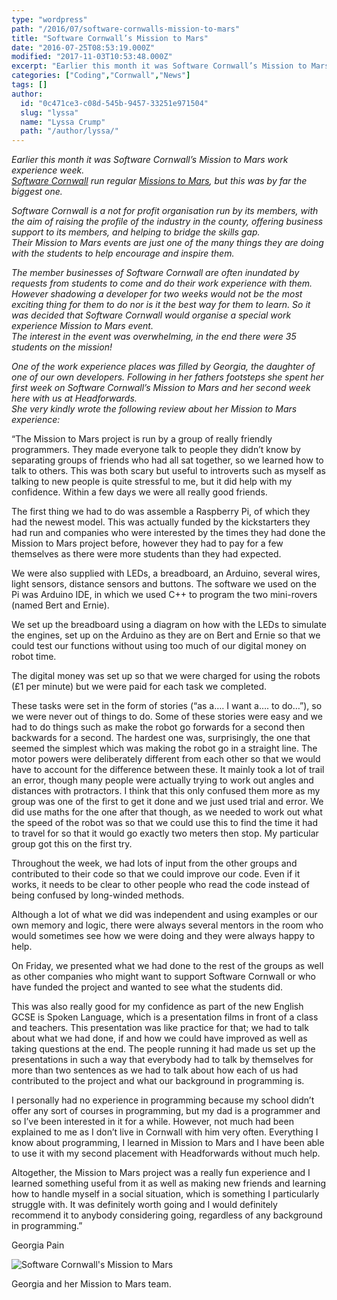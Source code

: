 ```yaml
---
type: "wordpress"
path: "/2016/07/software-cornwalls-mission-to-mars"
title: "Software Cornwall’s Mission to Mars"
date: "2016-07-25T08:53:19.000Z"
modified: "2017-11-03T10:53:48.000Z"
excerpt: "Earlier this month it was Software Cornwall’s Mission to Mars work experience week. Software Cornwall run regular Missions to Mars, but this was by far the biggest one. Software Cornwall is a not for profit organisation run by its members, with the aim of raising the profile of the industry in the county, offering business support …"
categories: ["Coding","Cornwall","News"]
tags: []
author:
  id: "0c471ce3-c08d-545b-9457-33251e971504"
  slug: "lyssa"
  name: "Lyssa Crump"
  path: "/author/lyssa/"
---
```

_Earlier this month it was Software Cornwall’s Mission to Mars work experience week._  
_[Software Cornwall](https://www.softwarecornwall.org/) run regular [Missions to Mars](https://www.softwarecornwall.org/?s=mission+to+mars), but this was by far the biggest one._

_Software Cornwall is a not for profit organisation run by its members, with the aim of raising the profile of the industry in the county, offering business support to its members, and helping to bridge the skills gap._  
_Their Mission to Mars events are just one of the many things they are doing with the students to help encourage and inspire them._

_The member businesses of Software Cornwall are often inundated by requests from students to come and do their work experience with them. However shadowing a developer for two weeks would not be the most exciting thing for them to do nor is it the best way for them to learn. So it was decided that Software Cornwall would organise a special work experience Mission to Mars event._  
_The interest in the event was overwhelming, in the end there were 35 students on the mission!_

_One of the work experience places was filled by Georgia, the daughter of one of our own developers. Following in her fathers footsteps she spent her first week on Software Cornwall’s Mission to Mars and her second week here with us at Headforwards._  
_She very kindly wrote the following review about her Mission to Mars experience:_

“The Mission to Mars project is run by a group of really friendly programmers. They made everyone talk to people they didn’t know by separating groups of friends who had all sat together, so we learned how to talk to others. This was both scary but useful to introverts such as myself as talking to new people is quite stressful to me, but it did help with my confidence. Within a few days we were all really good friends.

The first thing we had to do was assemble a Raspberry Pi, of which they had the newest model. This was actually funded by the kickstarters they had run and companies who were interested by the times they had done the Mission to Mars project before, however they had to pay for a few themselves as there were more students than they had expected.

We were also supplied with LEDs, a breadboard, an Arduino, several wires, light sensors, distance sensors and buttons. The software we used on the Pi was Arduino IDE, in which we used C++ to program the two mini-rovers (named Bert and Ernie).

We set up the breadboard using a diagram on how with the LEDs to simulate the engines, set up on the Arduino as they are on Bert and Ernie so that we could test our functions without using too much of our digital money on robot time.

The digital money was set up so that we were charged for using the robots (£1 per minute) but we were paid for each task we completed.

These tasks were set in the form of stories (“as a…. I want a…. to do…”), so we were never out of things to do. Some of these stories were easy and we had to do things such as make the robot go forwards for a second then backwards for a second. The hardest one was, surprisingly, the one that seemed the simplest which was making the robot go in a straight line. The motor powers were deliberately different from each other so that we would have to account for the difference between these. It mainly took a lot of trail an error, though many people were actually trying to work out angles and distances with protractors. I think that this only confused them more as my group was one of the first to get it done and we just used trial and error. We did use maths for the one after that though, as we needed to work out what the speed of the robot was so that we could use this to find the time it had to travel for so that it would go exactly two meters then stop. My particular group got this on the first try.

Throughout the week, we had lots of input from the other groups and contributed to their code so that we could improve our code. Even if it works, it needs to be clear to other people who read the code instead of being confused by long-winded methods.

Although a lot of what we did was independent and using examples or our own memory and logic, there were always several mentors in the room who would sometimes see how we were doing and they were always happy to help.

On Friday, we presented what we had done to the rest of the groups as well as other companies who might want to support Software Cornwall or who have funded the project and wanted to see what the students did.

This was also really good for my confidence as part of the new English GCSE is Spoken Language, which is a presentation films in front of a class and teachers. This presentation was like practice for that; we had to talk about what we had done, if and how we could have improved as well as taking questions at the end. The people running it had made us set up the presentations in such a way that everybody had to talk by themselves for more than two sentences as we had to talk about how each of us had contributed to the project and what our background in programming is.

I personally had no experience in programming because my school didn’t offer any sort of courses in programming, but my dad is a programmer and so I’ve been interested in it for a while. However, not much had been explained to me as I don’t live in Cornwall with him very often. Everything I know about programming, I learned in Mission to Mars and I have been able to use it with my second placement with Headforwards without much help.

Altogether, the Mission to Mars project was a really fun experience and I learned something useful from it as well as making new friends and learning how to handle myself in a social situation, which is something I particularly struggle with. It was definitely worth going and I would definitely recommend it to anybody considering going, regardless of any background in programming.”

Georgia Pain


<section class="gallery">


![Software Cornwall's Mission to Mars ](/wp-content/uploads/2016/07/13566967_904700899636215_2693135533375073744_n.jpg)

</section>



Georgia and her Mission to Mars team.